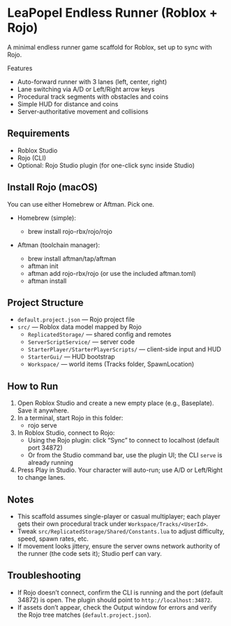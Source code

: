 # LeaPopel Endless Runner (Roblox + Rojo)

A minimal endless runner game scaffold for Roblox, set up to sync with Rojo.

Features
- Auto-forward runner with 3 lanes (left, center, right)
- Lane switching via A/D or Left/Right arrow keys
- Procedural track segments with obstacles and coins
- Simple HUD for distance and coins
- Server-authoritative movement and collisions

## Requirements
- Roblox Studio
- Rojo (CLI)
- Optional: Rojo Studio plugin (for one-click sync inside Studio)

## Install Rojo (macOS)
You can use either Homebrew or Aftman. Pick one.

- Homebrew (simple):
  - brew install rojo-rbx/rojo/rojo

- Aftman (toolchain manager):
  - brew install aftman/tap/aftman
  - aftman init
  - aftman add rojo-rbx/rojo (or use the included aftman.toml)
  - aftman install

## Project Structure
- `default.project.json` — Rojo project file
- `src/` — Roblox data model mapped by Rojo
  - `ReplicatedStorage/` — shared config and remotes
  - `ServerScriptService/` — server code
  - `StarterPlayer/StarterPlayerScripts/` — client-side input and HUD
  - `StarterGui/` — HUD bootstrap
  - `Workspace/` — world items (Tracks folder, SpawnLocation)

## How to Run
1) Open Roblox Studio and create a new empty place (e.g., Baseplate). Save it anywhere.
2) In a terminal, start Rojo in this folder:
   - rojo serve
3) In Roblox Studio, connect to Rojo:
   - Using the Rojo plugin: click “Sync” to connect to localhost (default port 34872)
   - Or from the Studio command bar, use the plugin UI; the CLI `serve` is already running
4) Press Play in Studio. Your character will auto-run; use A/D or Left/Right to change lanes.

## Notes
- This scaffold assumes single-player or casual multiplayer; each player gets their own procedural track under `Workspace/Tracks/<UserId>`.
- Tweak `src/ReplicatedStorage/Shared/Constants.lua` to adjust difficulty, speed, spawn rates, etc.
- If movement looks jittery, ensure the server owns network authority of the runner (the code sets it); Studio perf can vary.

## Troubleshooting
- If Rojo doesn’t connect, confirm the CLI is running and the port (default 34872) is open. The plugin should point to `http://localhost:34872`.
- If assets don’t appear, check the Output window for errors and verify the Rojo tree matches (`default.project.json`).
